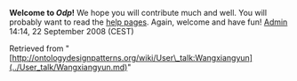 __Welcome to _Odp_!__ We hope you will contribute much and well. 
You will probably want to read the [help pages](http://ontologydesignpatterns.org/wiki/Help:Contents "Help:Contents"). Again, welcome and have fun! [Admin](http://ontologydesignpatterns.org/wiki/index.php?title=User:Admin&action=edit&redlink=1 "User:Admin (not yet written)") 14:14, 22 September 2008 (CEST)





Retrieved from "[http://ontologydesignpatterns.org/wiki/User\_talk:Wangxiangyun](../User_talk/Wangxiangyun.md)"